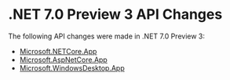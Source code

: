# .NET 7.0 Preview 3 API Changes

The following API changes were made in .NET 7.0 Preview 3:

- [Microsoft.NETCore.App](./Microsoft.NETCore.App/7.0-preview3.md)
- [Microsoft.AspNetCore.App](./Microsoft.AspNetCore.App/7.0-preview3.md)
- [Microsoft.WindowsDesktop.App](./Microsoft.WindowsDesktop.App/7.0-preview3.md)
